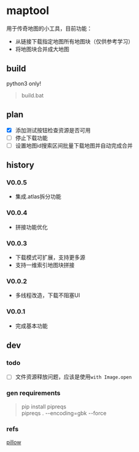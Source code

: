 # maptool
用于传奇地图的小工具，目前功能：
- 从链接下载指定地图所有地图块（仅供参考学习）
- 将地图块合并成大地图

## build
python3 only!
> build.bat

## plan
- [x] 添加测试按钮检查资源是否可用
- [ ] 停止下载功能
- [ ] 设置地图id搜索区间批量下载地图并自动完成合并

## history
### V0.0.5
- 集成.atlas拆分功能
### V0.0.4
- 拼接功能优化
### V0.0.3
- 下载模式可扩展，支持更多源
- 支持一维索引地图块拼接
### V0.0.2
- 多线程改造，下载不阻塞UI
### V0.0.1
- 完成基本功能

## dev
### todo
- [ ] 文件资源释放问题，应该是使用`with Image.open`
### gen requirements
> pip install pipreqs  
> pipreqs . --encoding=gbk --force

### refs
[pillow](https://pillow.readthedocs.io/en/latest/index.html)